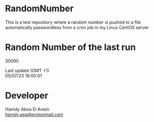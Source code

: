 # RandomNumber    
This is a test repository where a random number is pushed to a file automatically passwordless from a cron job in my Linux CentOS server    
# Random Number of the last run   
30090
      
Last update (GMT +1)    
05/07/23 16:00:01
# Developer    
Hamdy Abou El Anein   
hamdy.aea@protonmail.com
